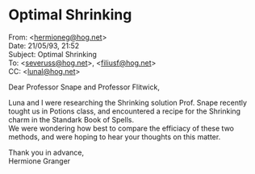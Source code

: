 # Optimal Shrinking  
From: <[hermioneg@hog.net](mailto:hermioneg@hog.net)>    
Date: 21/05/93, 21:52    
Subject: Optimal Shrinking    
To: <[severuss@hog.net](mailto:severuss@hog.net)>, <[filiusf@hog.net](mailto:filiusf@hog.net)>    
CC: <[lunal@hog.net](mailto:lunal@hog.net)>    
  
Dear Professor Snape and Professor Flitwick,  
  
Luna and I were researching the Shrinking solution Prof. Snape recently tought us in Potions class, and encountered a recipe for the Shrinking charm in the Standark Book of Spells.  
We were wondering how best to compare the efficiacy of these two methods, and were hoping to hear your thoughts on this matter.  
  
Thank you in advance,  
Hermione Granger  
  
